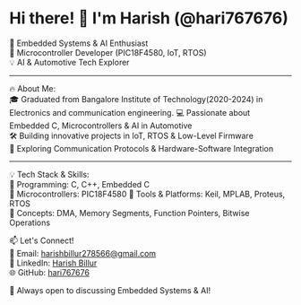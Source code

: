 # Hi there! 👋 I'm Harish (@hari767676)  

🚀 Embedded Systems & AI Enthusiast  
🔧 Microcontroller Developer (PIC18F4580, IoT, RTOS)  
💡 AI & Automotive Tech Explorer  

---

🔥 About Me:  
🎓 Graduated from Bangalore Institute of Technology(2020-2024) in Electronics and communication engineering.
💻 Passionate about Embedded C, Microcontrollers & AI in Automotive  
🛠 Building innovative projects in IoT, RTOS & Low-Level Firmware  
📡 Exploring Communication Protocols & Hardware-Software Integration  

---

💡 Tech Stack & Skills:  
🔹 Programming: C, C++, Embedded C  
🔹 Microcontrollers: PIC18F4580 
🔹 Tools & Platforms: Keil, MPLAB, Proteus, RTOS  
🔹 Concepts: DMA, Memory Segments, Function Pointers, Bitwise Operations  

📫 Let's Connect!  
📧 Email: harishbillur278566@gmail.com  
💼 LinkedIn: [Harish Billur](https://www.linkedin.com/in/harish-billur-a2a948240/)  
🌐 GitHub: [hari767676](https://github.com/hari767676)  

🚀 Always open to discussing Embedded Systems & AI!  
